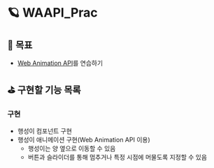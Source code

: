 # 🪐 WAAPI_Prac

## 🤔 목표

- [Web Animation API](https://developer.mozilla.org/en-US/docs/Web/API/Web_Animations_API)를 연습하기

## ⛳ 구현할 기능 목록

### 구현

- 행성이 컴포넌트 구현
- 행성이 애니메이션 구현(Web Animation API 이용)
  - 행성이는 양 옆으로 이동할 수 있음
  - 버튼과 슬라이더를 통해 멈추거나 특정 시점에 머물도록 지정할 수 있음
